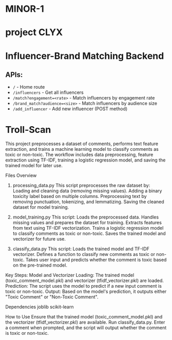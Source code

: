 # MINOR-1
# project CLYX
# Influencer-Brand Matching Backend

## APIs:
- `/` - Home route
- `/influencers` - Get all influencers
- `/match?engagement=<rate>` - Match influencers by engagement rate
- `/brand_match?audience=<size>` - Match influencers by audience size
- `/add_influencer` - Add new influencer (POST method)

# Troll-Scan
This project preprocesses a dataset of comments, performs text feature extraction, and trains a machine learning model to classify comments as toxic or non-toxic. The workflow includes data preprocessing, feature extraction using TF-IDF, training a logistic regression model, and saving the trained model for later use.

Files Overview
1. processing_data.py
This script preprocesses the raw dataset by:
Loading and cleaning data (removing missing values).
Adding a binary toxicity label based on multiple columns.
Preprocessing text by removing punctuation, tokenizing, and lemmatizing.
Saving the cleaned dataset for model training.

3. model_training.py
This script:
Loads the preprocessed data.
Handles missing values and prepares the dataset for training.
Extracts features from text using TF-IDF vectorization.
Trains a logistic regression model to classify comments as toxic or non-toxic.
Saves the trained model and vectorizer for future use.

3. classify_data.py
This script:
Loads the trained model and TF-IDF vectorizer.
Defines a function to classify new comments as toxic or non-toxic.
Takes user input and predicts whether the comment is toxic based on the pre-trained model.

Key Steps:
Model and Vectorizer Loading: The trained model (toxic_comment_model.pkl) and vectorizer (tfidf_vectorizer.pkl) are loaded.
Prediction: The script uses the model to predict if a new input comment is toxic or non-toxic.
Output: Based on the model's prediction, it outputs either "Toxic Comment" or "Non-Toxic Comment".

Dependencies
joblib
scikit-learn

How to Use
Ensure that the trained model (toxic_comment_model.pkl) and the vectorizer (tfidf_vectorizer.pkl) are available.
Run classify_data.py.
Enter a comment when prompted, and the script will output whether the comment is toxic or non-toxic.
